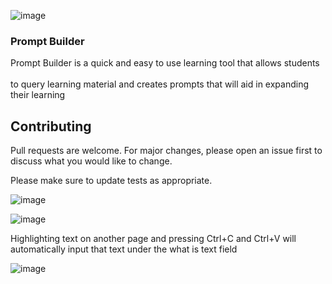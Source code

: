 ![image](https://github.com/Gabe261/PromptBuilder/assets/114610936/1d7cb882-991e-43ee-9413-5d6ee90654a3)

### Prompt Builder
Prompt Builder is a quick and easy to use learning tool that allows students<br></br>to query learning material and creates prompts that will aid in expanding their learning

## Contributing

Pull requests are welcome. For major changes, please open an issue first
to discuss what you would like to change.

Please make sure to update tests as appropriate.

![image](https://github.com/Gabe261/PromptBuilder/assets/114610936/1d44824f-d6d1-4005-bbd3-2803bc67cee0)

![image](https://github.com/Gabe261/PromptBuilder/assets/114610936/b15e6fd4-fe13-43b7-b2d0-8ba1f24a7103)

Highlighting text on another page and pressing Ctrl+C and Ctrl+V will automatically input that text under the what is text field

![image](https://github.com/Gabe261/PromptBuilder/assets/114610936/dbb18271-1c00-46b0-8c9d-6a65e0e226d4)
